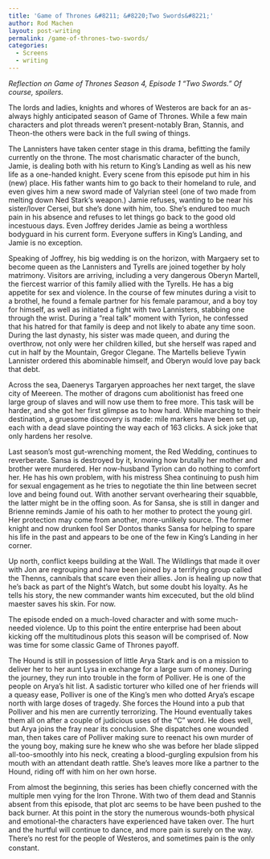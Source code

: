 ```yaml
---
title: 'Game of Thrones &#8211; &#8220;Two Swords&#8221;'
author: Rod Machen
layout: post-writing
permalink: /game-of-thrones-two-swords/
categories:
  - Screens
  - writing
---
```

*Reflection on Game of Thrones Season 4, Episode 1 &#8220;Two Swords.&#8221; Of course, spoilers.*

<p dir="ltr">
  The lords and ladies, knights and whores of Westeros are back for an as-always highly anticipated season of Game of Thrones. While a few main characters and plot threads weren’t present-notably Bran, Stannis, and Theon-the others were back in the full swing of things.
</p>

<p dir="ltr">
  The Lannisters have taken center stage in this drama, befitting the family currently on the throne. The most charismatic character of the bunch, Jamie, is dealing both with his return to King’s Landing as well as his new life as a one-handed knight. Every scene from this episode put him in his (new) place. His father wants him to go back to their homeland to rule, and even gives him a new sword made of Valyrian steel (one of two made from melting down Ned Stark’s weapon.) Jamie refuses, wanting to be near his sister/lover Cersei, but she’s done with him, too. She’s endured too much pain in his absence and refuses to let things go back to the good old incestuous days. Even Joffrey derides Jamie as being a worthless bodyguard in his current form. Everyone suffers in King’s Landing, and Jamie is no exception.
</p>

<p dir="ltr">
  Speaking of Joffrey, his big wedding is on the horizon, with Margaery set to become queen as the Lannisters and Tyrells are joined together by holy matrimony. Visitors are arriving, including a very dangerous Oberyn Martell, the fiercest warrior of this family allied with the Tyrells. He has a big appetite for sex and violence. In the course of few minutes during a visit to a brothel, he found a female partner for his female paramour, and a boy toy for himself, as well as initiated a fight with two Lannisters, stabbing one through the wrist. During a “real talk” moment with Tyrion, he confessed that his hatred for that family is deep and not likely to abate any time soon. During the last dynasty, his sister was made queen, and during the overthrow, not only were her children killed, but she herself was raped and cut in half by the Mountain, Gregor Clegane. The Martells believe Tywin Lannister ordered this abominable himself, and Oberyn would love pay back that debt.
</p>

<p dir="ltr">
  Across the sea, Daenerys Targaryen approaches her next target, the slave city of Meereen. The mother of dragons cum abolitionist has freed one large group of slaves and will now use them to free more. This task will be harder, and she got her first glimpse as to how hard. While marching to their destination, a gruesome discovery is made: mile markers have been set up, each with a dead slave pointing the way each of 163 clicks. A sick joke that only hardens her resolve.
</p>

<p dir="ltr">
  Last season’s most gut-wrenching moment, the Red Wedding, continues to reverberate. Sansa is destroyed by it, knowing how brutally her mother and brother were murdered. Her now-husband Tyrion can do nothing to comfort her. He has his own problem, with his mistress Shea continuing to push him for sexual engagement as he tries to negotiate the thin line between secret love and being found out. With another servant overhearing their squabble, the latter might be in the offing soon. As for Sansa, she is still in danger and Brienne reminds Jamie of his oath to her mother to protect the young girl. Her protection may come from another, more-unlikely source. The former knight and now drunken fool Ser Dontos thanks Sansa for helping to spare his life in the past and appears to be one of the few in King’s Landing in her corner.
</p>

<p dir="ltr">
  Up north, conflict keeps building at the Wall. The Wildlings that made it over with Jon are regrouping and have been joined by a terrifying group called the Thenns, cannibals that scare even their allies. Jon is healing up now that he’s back as part of the Night’s Watch, but some doubt his loyalty. As he tells his story, the new commander wants him excecuted, but the old blind maester saves his skin. For now.
</p>

<p dir="ltr">
  The episode ended on a much-loved character and with some much-needed violence. Up to this point the entire enterprise had been about kicking off the multitudinous plots this season will be comprised of. Now was time for some classic Game of Thrones payoff.
</p>

<p dir="ltr">
  The Hound is still in possession of little Arya Stark and is on a mission to deliver her to her aunt Lysa in exchange for a large sum of money. During the journey, they run into trouble in the form of Polliver. He is one of the people on Arya’s hit list. A sadistic torturer who killed one of her friends will a queasy ease, Polliver is one of the King’s men who dotted Arya’s escape north with large doses of tragedy. She forces the Hound into a pub that Polliver and his men are currently terrorizing. The Hound eventually takes them all on after a couple of judicious uses of the “C” word. He does well, but Arya joins the fray near its conclusion. She dispatches one wounded man, then takes care of Polliver making sure to reenact his own murder of the young boy, making sure he knew who she was before her blade slipped all-too-smoothly into his neck, creating a blood-gurgling expulsion from his mouth with an attendant death rattle. She&#8217;s leaves more like a partner to the Hound, riding off with him on her own horse.
</p>

<p dir="ltr">
  From almost the beginning, this series has been chiefly concerned with the multiple men vying for the Iron Throne. With two of them dead and Stannis absent from this episode, that plot arc seems to be have been pushed to the back burner. At this point in the story the numerous wounds-both physical and emotional-the characters have experienced have taken over. The hurt and the hurtful will continue to dance, and more pain is surely on the way. There’s no rest for the people of Westeros, and sometimes pain is the only constant.<span style="line-height: 1.5em;"> </span>
</p>